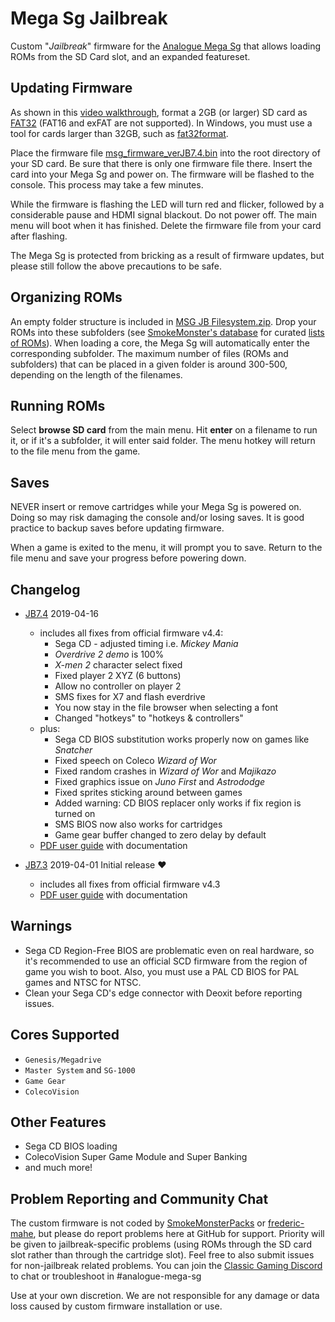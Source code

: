 # Mega Sg Jailbreak

Custom "*Jailbreak*" firmware for the [Analogue Mega
Sg](https://www.analogue.co/pages/mega-sg/) that allows loading ROMs
from the SD Card slot, and an expanded featureset.


## Updating Firmware

As shown in this [video
walkthrough](https://www.youtube.com/watch?v=xMBruBrhnv8), format a
2GB (or larger) SD card as
[FAT32](https://en.wikipedia.org/wiki/FAT32) (FAT16 and exFAT are not
supported). In Windows, you must use a tool for cards larger than
32GB, such as
[fat32format](http://www.ridgecrop.demon.co.uk/index.htm?guiformat.htm).

Place the firmware file
[msg_firmware_verJB7.4.bin](https://github.com/SmokeMonsterPacks/Mega-Sg-Jailbreak/blob/master/firmware/msg_firmware_verJB7.4.bin)
into the root directory of your SD card.  Be sure that there is only
one firmware file there.  Insert the card into your Mega Sg and power
on. The firmware will be flashed to the console. This process may take
a few minutes.

While the firmware is flashing the LED will turn red and flicker,
followed by a considerable pause and HDMI signal blackout.  Do not
power off.  The main menu will boot when it has finished. Delete the
firmware file from your card after flashing.

The Mega Sg is protected from bricking as a result of firmware
updates, but please still follow the above precautions to be safe.


## Organizing ROMs

An empty folder structure is included in [MSG JB
Filesystem.zip](https://github.com/SmokeMonsterPacks/Mega-Sg-Jailbreak/blob/master/firmware/MSG%20JB%20Filesystem.zip).
Drop your ROMs into these subfolders (see [SmokeMonster's
database](https://github.com/SmokeMonsterPacks/EverDrive-Packs-Lists-Database)
for curated [lists of
ROMs](https://github.com/SmokeMonsterPacks/EverDrive-Packs-Lists-Database)).
When loading a core, the Mega Sg will automatically enter the
corresponding subfolder.  The maximum number of files (ROMs and
subfolders) that can be placed in a given folder is around 300-500,
depending on the length of the filenames.


## Running ROMs

Select **browse SD card** from the main menu.  Hit **enter** on a
filename to run it, or if it's a subfolder, it will enter said folder.
The menu hotkey will return to the file menu from the game.


## Saves

NEVER insert or remove cartridges while your Mega Sg is powered
on. Doing so may risk damaging the console and/or losing saves. It is
good practice to backup saves before updating firmware.

When a game is exited to the menu, it will prompt you to save. Return
to the file menu and save your progress before powering down.


## Changelog

- [JB7.4](https://github.com/SmokeMonsterPacks/Mega-Sg-Jailbreak/archive/v7.4.zip) 2019-04-16
  - includes all fixes from official firmware v4.4:
    - Sega CD - adjusted timing i.e. *Mickey Mania*
    - *Overdrive 2 demo* is 100%
    - *X-men 2* character select fixed
    - Fixed player 2 XYZ (6 buttons)
    - Allow no controller on player 2
    - SMS fixes for X7 and flash everdrive
    - You now stay in the file browser when selecting a font
    - Changed "hotkeys" to "hotkeys & controllers"
  - plus:
    - Sega CD BIOS substitution works properly now on games like *Snatcher*
    - Fixed speech on Coleco *Wizard of Wor*
    - Fixed random crashes in *Wizard of Wor* and *Majikazo*
    - Fixed graphics issue on *Juno First* and *Astrododge*
    - Fixed sprites sticking around between games
    - Added warning: CD BIOS replacer only works if fix region is turned on
    - SMS BIOS now also works for cartridges
    - Game gear buffer changed to zero delay by default
  - [PDF user guide](https://github.com/SmokeMonsterPacks/Mega-Sg-Jailbreak/blob/master/documentation/Mega_Sg_Unofficial_Jailbreak_Supplement_JBv7.4.pdf) with documentation
  
- [JB7.3](https://github.com/SmokeMonsterPacks/Mega-Sg-Jailbreak/archive/v7.3.zip) 2019-04-01 Initial release :heart:
  - includes all fixes from official firmware v4.3
  - [PDF user guide](https://github.com/SmokeMonsterPacks/Mega-Sg-Jailbreak/blob/master/documentation/Mega_Sg_Unofficial_Jailbreak_Supplement_JBv7.3.pdf) with documentation


## Warnings

- Sega CD Region-Free BIOS are problematic even on real hardware, so
it's recommended to use an official SCD firmware from the region 
of game you wish to boot. Also, you must use a PAL CD BIOS for PAL 
games and NTSC for NTSC.
- Clean your Sega CD's edge connector with Deoxit before reporting issues.


## Cores Supported

- `Genesis/Megadrive`
- `Master System` and `SG-1000`
- `Game Gear`
- `ColecoVision`


## Other Features

- Sega CD BIOS loading
- ColecoVision Super Game Module and Super Banking
- and much more!


## Problem Reporting and Community Chat

The custom firmware is not coded by
[SmokeMonsterPacks](https://github.com/SmokeMonsterPacks) or
[frederic-mahe](https://github.com/frederic-mahe), but please do
report problems here at GitHub for support. Priority will be given to
jailbreak-specific problems (using ROMs through the SD card slot
rather than through the cartridge slot). Feel free to also submit
issues for non-jailbreak related problems. You can join the [Classic
Gaming Discord](https://discord.gg/EX57xnF) to chat or troubleshoot in
#analogue-mega-sg

Use at your own discretion. We are not responsible for any damage or
data loss caused by custom firmware installation or use.
